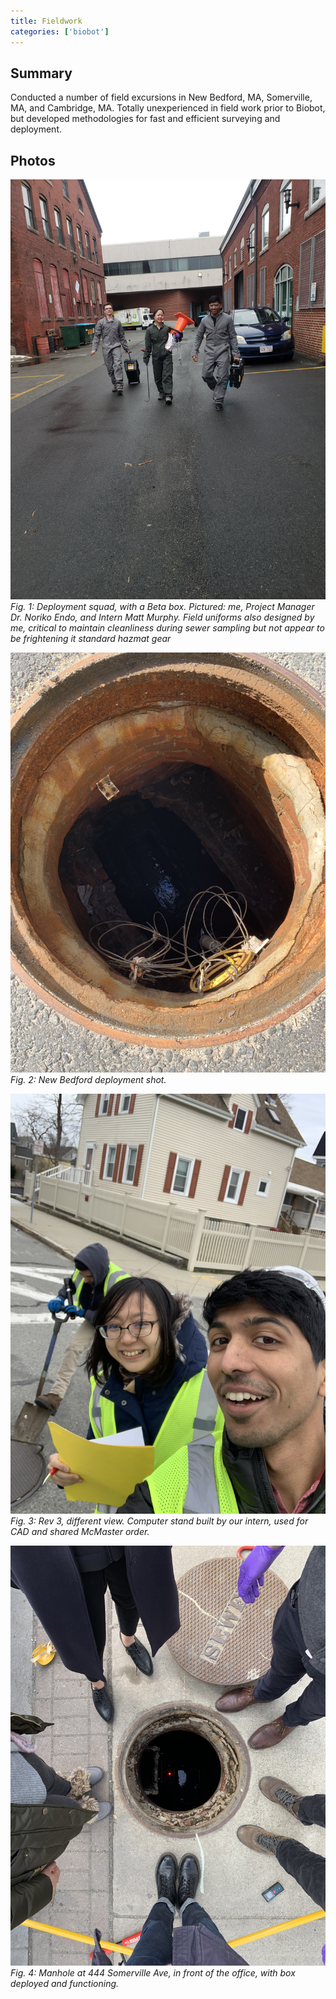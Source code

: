```yaml
---
title: Fieldwork
categories: ['biobot']
---
```


## Summary

Conducted a number of field excursions in New Bedford, MA, Somerville, MA, and Cambridge, MA. Totally unexperienced in field work prior to Biobot, but developed methodologies for fast and efficient surveying and deployment.

## Photos
![](squad.jpeg)
*Fig. 1: Deployment squad, with a Beta box. Pictured: me, Project Manager Dr. Noriko Endo, and Intern Matt Murphy. Field uniforms also designed by me, critical to maintain cleanliness during sewer sampling but not appear to be frightening it standard hazmat gear*

![](IMG_2939.JPEG)
*Fig. 2: New Bedford deployment shot.*

![](IMG_2264.JPEG)
*Fig. 3: Rev 3, different view. Computer stand built by our intern, used for CAD and shared McMaster order.*

![](IMG_2092.JPEG)
*Fig. 4: Manhole at 444 Somerville Ave, in front of the office, with box deployed and functioning.*

